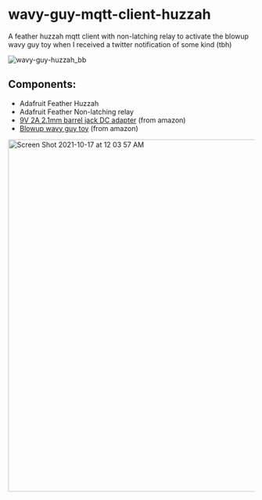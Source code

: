 # wavy-guy-mqtt-client-huzzah
A feather huzzah mqtt client with non-latching relay to activate the blowup wavy guy toy when I received a twitter notification of some kind (tbh)

![wavy-guy-huzzah_bb](https://user-images.githubusercontent.com/9959680/138133485-367d9b0f-1c60-4ca3-82cd-a47893fd3078.png)


## Components:
- Adafruit Feather Huzzah
- Adafruit Feather Non-latching relay
- [9V 2A 2.1mm barrel jack DC adapter](https://www.amazon.de/dp/B07NSMYZXS) (from amazon)
- [Blowup wavy guy toy](https://www.amazon.de/dp/0762462876) (from amazon)


<img width="718" alt="Screen Shot 2021-10-17 at 12 03 57 AM" src="https://user-images.githubusercontent.com/9959680/137603180-8bc7fc19-57c4-47f1-a9b9-1fbac9cefabf.png">

